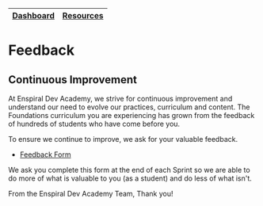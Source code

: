 [Dashboard](/README.md) | [Resources ](README.md) |
------------|----------|

# Feedback 

## Continuous Improvement

At Enspiral Dev Academy, we strive for continuous improvement and understand our need to evolve our practices, curriculum and content.  The Foundations curriculum you are experiencing has grown from the feedback of hundreds of students who have come before you.  

To ensure we continue to improve, we ask for your valuable feedback.  


- [Feedback Form](https://forms.gle/5UxPinuPzCZ2EfnK9)


We ask you complete this form at the end of each Sprint so we are able to do more of what is valuable to you (as a student) and do less of what isn't.

From the Enspiral Dev Academy Team, Thank you!